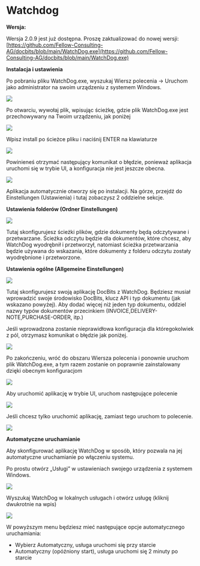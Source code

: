 # Watchdog

**Wersja:**

Wersja 2.0.9 jest już dostępna. Proszę zaktualizować do nowej wersji: [https://github.com/Fellow-Consulting-AG/docbits/blob/main/WatchDog.exe](https://github.com/Fellow-Consulting-AG/docbits/blob/main/WatchDog.exe)

**Instalacja i ustawienia**

Po pobraniu pliku WatchDog.exe, wyszukaj Wiersz polecenia → Uruchom jako administrator na swoim urządzeniu z systemem Windows.

![](https://lh7-us.googleusercontent.com/a2kmyk7eD7HqZfPiLWmvSGFnpzg9oHejHe5TpE6gFwErFyJYYBB5BZjqopwr-cEqmlMvaW8-PgARZUGI9KMKHSkz-lU_C_w6aHrVA4Wqhwo8WBSqnBfVvCpSckqLu4PwUriGs1MxbKHBBkuQ2pPaVRM)

Po otwarciu, wywołaj plik, wpisując ścieżkę, gdzie plik WatchDog.exe jest przechowywany na Twoim urządzeniu, jak poniżej

![](https://lh7-us.googleusercontent.com/W_jDgPVTtpEW96jR0w_ibnZGY2CVwF2nAN0nEjMW3liw10bgPGlADiVR_lWyEAlfGYRD--gSQMdEqboRlMW5TAEP6Ao3GOW-hP3tQimA58K9Uh-WNZf7i06YYNqk5_EgKERYkjMzPx1Xd56qH2Pw8wA)

Wpisz install po ścieżce pliku i naciśnij ENTER na klawiaturze

![](https://lh7-us.googleusercontent.com/vZQxNIh_wY2SFTznxNTboFOSePmEMqXQMWbhsSoO45B_mIh_6C-yjfJ4SPleBIIV4p943XBN1E-3HJBgFXRRABVfDX9Ey-dnb9c5KYaNleOmE5x1ocK32zLQ4luc71rmcbv7V_dQ8pEtH_WoWZkN0fg)

Powinieneś otrzymać następujący komunikat o błędzie, ponieważ aplikacja uruchomi się w trybie UI, a konfiguracja nie jest jeszcze obecna.

![](https://lh7-us.googleusercontent.com/HmudHszeaiAj3xIlb1Oz1IXPh3Kz1JovUvPjkr9UI7EwSGbGWRK7xVhUNwc9LGlt3t1RRVR0l7DFLfG_Ob2b8Yxd4DffLb27Hv3z22tzf9LqDVTn577CFV-4Bzs2P_vTsGDJvtNzf8XW0wPiaWLDj2o)

Aplikacja automatycznie otworzy się po instalacji. Na górze, przejdź do Einstellungen (Ustawienia) i tutaj zobaczysz 2 oddzielne sekcje.

**Ustawienia folderów (Ordner Einstellungen)**

![](https://lh7-us.googleusercontent.com/8uSWIY8EJKPrKj9Zk5buY_ByE9fu2oE7mJ-shG1VB2n7QWyVLAfDfUFdj-Jv3hBq2ncf2Ls1Wh3Lm7Kf-TFqet7yFso2S6srnZev-yzVdKjUxtCMTt2IUtWvUwUU0LMGktA8ioBfIkkZGqG4f53yYHM)

Tutaj skonfigurujesz ścieżki plików, gdzie dokumenty będą odczytywane i przetwarzane. Ścieżka odczytu będzie dla dokumentów, które chcesz, aby WatchDog wyodrębnił i przetworzył, natomiast ścieżka przetwarzania będzie używana do wskazania, które dokumenty z folderu odczytu zostały wyodrębnione i przetworzone.

**Ustawienia ogólne (Allgemeine Einstellungen)**

![](https://lh7-us.googleusercontent.com/mTUxSXPBZi_TTtVEQbGQXyXNonkIuganpTjqaamkB7C7zZ7Qaodvf9Sl8nXjnp6ZpYNf8XOwvuk-MYYEyGkFcKB-SqC9lklBXehC-3jMI7G12tXqfa6ROWywPBFE4fy-p-DcuLo3QdZXy-1rjSzlu9s)

Tutaj skonfigurujesz swoją aplikację DocBits z WatchDog. Będziesz musiał wprowadzić swoje środowisko DocBits, klucz API i typ dokumentu (jak wskazano powyżej). Aby dodać więcej niż jeden typ dokumentu, oddziel nazwy typów dokumentów przecinkiem (INVOICE,DELIVERY-NOTE,PURCHASE-ORDER, itp.)

Jeśli wprowadzona zostanie nieprawidłowa konfiguracja dla któregokolwiek z pól, otrzymasz komunikat o błędzie jak poniżej.

![](https://lh7-us.googleusercontent.com/BIOMuVCPUojfwPVr-cJukzvoBdWdtxzj5XCXocWlZwbaXwkTpb4u5Gk84vKu-_Z5UxvZ2cq0asHs4aFRLklBrUOKA19d2R4nqsxyZjd3iJlh3y97f07OfzEyv6jl7JpnorANzdPIgyZfqwmCEYZOlek)

Po zakończeniu, wróć do obszaru Wiersza polecenia i ponownie uruchom plik WatchDog.exe, a tym razem zostanie on poprawnie zainstalowany dzięki obecnym konfiguracjom

![](https://lh7-us.googleusercontent.com/GqtwbyvQjjNb1u9DY_Eww2woOdK1nYMm0oRMFxEGWSP9oSYN51eu1kkWiDzenz1rHGLvYG-ocwosOK2bTM6ruXTI5co05kjV2HPGI-8TgEIBTVCPpTrvs37SKMk9eBWY0KEj9vCCyPeqXYgCVD0DDXw)

Aby uruchomić aplikację w trybie UI, uruchom następujące polecenie

![](https://lh7-us.googleusercontent.com/LELZuaiuL8ukiKPE-pbezsOZAICffXxAomx6gSe0vOvYaIdkr8Sr7X2znc_Lb3G76bh11X6kGPizWzoA05L-nBwUcJV8NNLUgQuGOf0TyICmhyL4syhnZFGu82JP0a3dORlQXz9MnTA_f-8b6oy8v6g)

Jeśli chcesz tylko uruchomić aplikację, zamiast tego uruchom to polecenie.

![](https://lh7-us.googleusercontent.com/yHiO-x4CPGIjC9hRx6o-Wr5lAYiwjGi0vNBp3faB91OYIqm8TTZcz3SVDgjSmq_7TN11aVCsNHoHV5sR0FHsA5DJqxJ74z3lAmXoaDkkMutl7yXj4fCoabX-9SwfsWJwOaooiVZhCvOKFXvJOCBicEA)

**Automatyczne uruchamianie**

Aby skonfigurować aplikację WatchDog w sposób, który pozwala na jej automatyczne uruchamianie po włączeniu systemu.

Po prostu otwórz „Usługi” w ustawieniach swojego urządzenia z systemem Windows.

![](https://lh7-us.googleusercontent.com/IEqq96LGZ9lBz2E0ApDrTz5huYutY7G1DecXLwhkdIF0pS235RN9HIqcehuJvXv5tyLdOnobhM_VNeMFA7tnMhwvWCnFRU5G14cHWN1swA4ZYF1rjvKzZtFMaCK2MDsPebvIz3MejDwjiYEiQ-_BQyg)

Wyszukaj WatchDog w lokalnych usługach i otwórz usługę (kliknij dwukrotnie na wpis)

![](https://lh7-us.googleusercontent.com/qOtVCqR-zytJw2zifnjHmW_s5Hl6ijJt72d3PRI_euZU0H3wA-QD69mSFOnyDEnCVJXblEeA_Zbh5iQsyPa8gPJ85TY8wz-Ir0aMd2SWoKizKw1G4yi9jOmtxZG7-9EZbOvborv45OASD6zSa6lLbAk)

W powyższym menu będziesz mieć następujące opcje automatycznego uruchamiania:

* Wybierz Automatyczny, usługa uruchomi się przy starcie
* Automatyczny (opóźniony start), usługa uruchomi się 2 minuty po starcie
